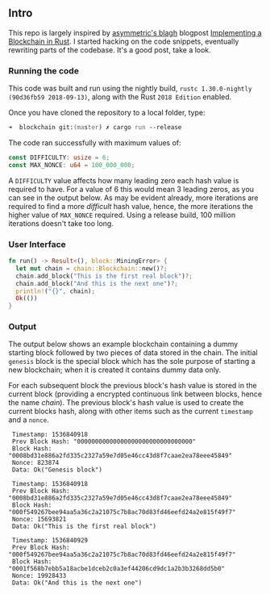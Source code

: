 
## Intro

This repo is largely inspired by [asymmetric's blagh](https://asymmetric.github.io) blogpost [Implementing a Blockchain in Rust](https://asymmetric.github.io/2018/02/11/blockchain-rust/). I started hacking on the code snippets, eventually rewriting parts of the codebase. It's a good post, take a look.

### Running the code

This code was built and run using the nightly build, `rustc 1.30.0-nightly (90d36fb59 2018-09-13)`, along with the Rust `2018 Edition` enabled.

Once you have cloned the repository to a local folder, type:

```zsh
➜  blockchain git:(master) ✗ cargo run --release
```

The code ran successfully with maximum values of:

```rust
const DIFFICULTY: usize = 6;
const MAX_NONCE: u64 = 100_000_000;
```

A `DIFFICULTY` value affects how many leading zero each hash value is required to have. For a value of 6 this would mean 3 leading zeros, as you can see in the output below. As may be evident already, more iterations are required to find a more _difficult_ hash value, hence, the more iterations the higher value of `MAX_NONCE` required. Using a release build, 100 million iterations doesn't take too long. 

### User Interface

```rust
fn run() -> Result<(), block::MiningError> {
  let mut chain = chain::Blockchain::new()?;
  chain.add_block("This is the first real block")?;
  chain.add_block("And this is the next one")?;
  println!("{}", chain);
  Ok(())
}
```

### Output

The output below shows an example blockchain containing a dummy starting block followed by two pieces of data stored in the chain. The initial `genesis` block is the special block which has the sole purpose of starting a new blockchain; when it is created it contains dummy data only.

For each subsequent block the previous block's hash value is stored in the current block (providing a encrypted continuous link between blocks, hence the name _chain_). The previous block's hash value is used to create the current blocks hash, along with other items such as the current `timestamp` and a `nonce`.

```
 Timestamp: 1536840918
 Prev Block Hash: "00000000000000000000000000000000"
 Block Hash: "0008bd31e886a2fd335c2327a59e7d05e46cc43d8f7caae2ea78eee45849"
 Nonce: 823874
 Data: Ok("Genesis block")

 Timestamp: 1536840918
 Prev Block Hash: "0008bd31e886a2fd335c2327a59e7d05e46cc43d8f7caae2ea78eee45849"
 Block Hash: "000f549267bee94aa5a36c2a21075c7b8ac70d83fd46eefd24a2e815f49f7"
 Nonce: 15693821
 Data: Ok("This is the first real block")

 Timestamp: 1536840929
 Prev Block Hash: "000f549267bee94aa5a36c2a21075c7b8ac70d83fd46eefd24a2e815f49f7"
 Block Hash: "0001f568b7ebb5a18acbe1dceb2c0a3ef44206cd9dc1a2b3b3268dd5b0"
 Nonce: 19928433
 Data: Ok("And this is the next one")
```



